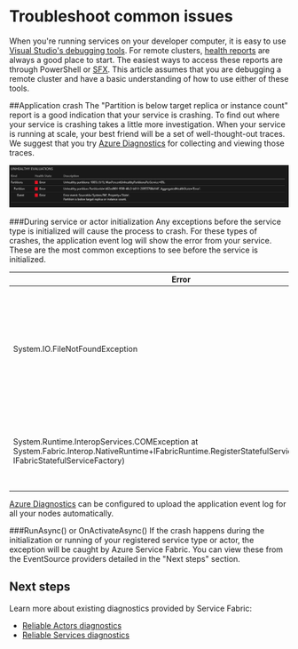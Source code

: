 <properties
   pageTitle="Troubleshoot common issues | Microsoft Azure"
   description="The most common issues encountered while deploying services on Microsoft Azure Service Fabric."
   services="service-fabric"
   documentationCenter=".net"
   authors="mattrowmsft"
   manager="timlt"
   editor=""/>

<tags
   ms.service="service-fabric"
   ms.devlang="dotnet"
   ms.topic="article"
   ms.tgt_pltfrm="NA"
   ms.workload="NA"
   ms.date="11/10/2015"
   ms.author="mattrow"/>


# Troubleshoot common issues
When you're running services on your developer computer, it is easy to use [Visual Studio's debugging tools](service-fabric-diagnostics-how-to-monitor-and-diagnose-services-locally.md). For remote clusters, [health reports](service-fabric-view-entities-aggregated-health.md) are always a good place to start. The easiest ways to access these reports are through PowerShell or [SFX](service-fabric-visualizing-your-cluster.md). This article assumes that you are debugging a remote cluster and have a basic understanding of how to use either of these tools.

##Application crash
The "Partition is below target replica or instance count" report is a good indication that your service is crashing. To find out where your service is crashing takes a little more investigation. When your service is running at scale, your best friend will be a set of well-thought-out traces.  We suggest that you try [Azure Diagnostics](service-fabric-diagnostics-how-to-setup-wad-operational-insights.md) for collecting and viewing those traces.

![SFX Partition Health](./media/service-fabric-diagnostics-troubleshoot-common-scenarios/crashNewApp.png)

###During service or actor initialization
Any exceptions before the service type is initialized will cause the process to crash. For these types of crashes, the application event log will show the error from your service.
These are the most common exceptions to see before the service is initialized.

| Error | Description |
| --- | --- |
| System.IO.FileNotFoundException | This error is often due to missing assembly dependencies. Check the CopyLocal property in Visual Studio or the global assembly cache for the node.
| System.Runtime.InteropServices.COMException at System.Fabric.Interop.NativeRuntime+IFabricRuntime.RegisterStatefulServiceFactory(IntPtr, IFabricStatefulServiceFactory)|This indicates that the registered service type name does not match the service manifest. |

[Azure Diagnostics](service-fabric-diagnostics-how-to-setup-wad-operational-insights.md) can be configured to upload the application event log for all your nodes automatically.

###RunAsync() or OnActivateAsync()
If the crash happens during the initialization or running of your registered service type or actor, the exception will be caught by Azure Service Fabric. You can view these from the EventSource providers detailed in the "Next steps" section.

## Next steps

Learn more about existing diagnostics provided by Service Fabric:

* [Reliable Actors diagnostics](service-fabric-reliable-actors-diagnostics.md)
* [Reliable Services diagnostics](service-fabric-reliable-services-diagnostics.md)

